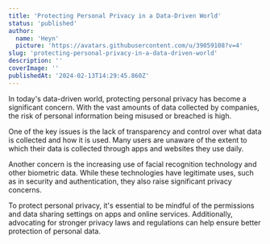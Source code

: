 ```yaml
---
title: 'Protecting Personal Privacy in a Data-Driven World'
status: 'published'
author:
  name: 'Heyn'
  picture: 'https://avatars.githubusercontent.com/u/39059108?v=4'
slug: 'protecting-personal-privacy-in-a-data-driven-world'
description: ''
coverImage: ''
publishedAt: '2024-02-13T14:29:45.860Z'
---
```


In today's data-driven world, protecting personal privacy has become a significant concern. With the vast amounts of data collected by companies, the risk of personal information being misused or breached is high.

One of the key issues is the lack of transparency and control over what data is collected and how it is used. Many users are unaware of the extent to which their data is collected through apps and websites they use daily.

Another concern is the increasing use of facial recognition technology and other biometric data. While these technologies have legitimate uses, such as in security and authentication, they also raise significant privacy concerns.

To protect personal privacy, it's essential to be mindful of the permissions and data sharing settings on apps and online services. Additionally, advocating for stronger privacy laws and regulations can help ensure better protection of personal data.
